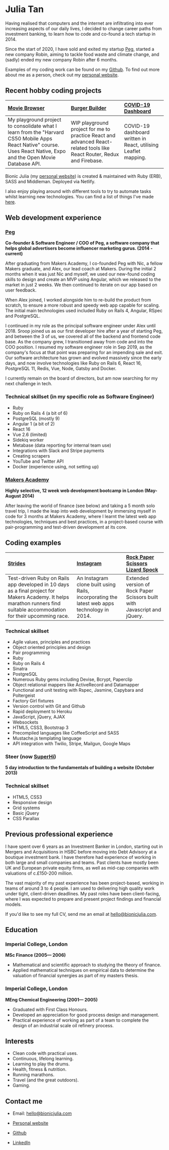 Julia Tan
=========

Having realised that computers and the internet are infiltrating into ever increasing aspects of our daily lives, I decided to change career paths from investment banking, to learn how to code and co-found a tech startup in 2014.

Since the start of 2020, I have sold and exited my startup [Peg], started a new company Robin, aiming to tackle food waste and climate change, and (sadly) ended my new company Robin after 6 months.

Examples of my coding work can be found on my [Github].
To find out more about me as a person, check out my [personal website].

Recent hobby coding projects
----------------------------

| [Movie Browser] | [Burger Builder] | [COVID-19 Dashboard] |
|:------------ |:----------- | :----------- |
| My playground project to consolidate what I learn from the "Harvard CS50 Mobile Apps React Native" course. Uses React Native, Expo and the Open Movie Database API. | WIP playground project for me to practice React and advanced React-related tools like React Router, Redux and Firebase. | COVID-19 dashboard written in React, utilising Leaflet mapping. |

Bionic Julia (my [personal website]) is created & maintained with Ruby (ERB), SASS and Middleman. Deployed via Netlify.

I also enjoy playing around with different tools to try to automate tasks whilst learning new technologies. You can find a list of things I've made [here](https://bionicjulia.com/pages/coding).


Web development experience
--------------------------

### [Peg](https://peg.co)
**Co-founder & Software Engineer / COO of Peg, a software company that helps global advertisers become influencer marketing gurus. (2014 - current)**

After graduating from Makers Academy, I co-founded Peg with Nic, a fellow Makers graduate, and Alex, our lead coach at Makers. During the initial 2 months when it was just Nic and myself, we used our new-found coding skills to design and create an MVP using Angular, which we released to the market in just 2 weeks. We then continued to iterate on our app based on user feedback.

When Alex joined, I worked alongside him to re-build the product from scratch, to ensure a more robust and speedy web app capable for scaling. The initial main technologies used included Ruby on Rails 4, Angular, RSpec and PostgreSQL.

I continued in my role as the principal software engineer under Alex until 2018. Sroop joined us as our first developer hire after a year of starting Peg, and between the 3 of us, we covered all of the backend and frontend code base. As the company grew, I transitioned away from code and into the COO position. I resumed my software engineer role in Sep 2019, as the company's focus at that point was preparing for an impending sale and exit. Our software architecture has grown and evolved massively since the early days, and now involve technologies like Ruby on Rails 6, React 16, PostgreSQL 11, Redis, Vue, Node, Gatsby and Docker.

I currently remain on the board of directors, but am now searching for my next challenge in tech.


### Technical skillset (in my specific role as Software Engineer)

  - Ruby
  - Ruby on Rails 4 (a bit of 6)
  - PostgreSQL (mostly 9)
  - Angular 1 (a bit of 2)
  - React 16
  - Vue 2.6 (limited)
  - Sidekiq worker
  - Metabase (data reporting for internal team use)
  - Integrations with Slack and Stripe payments
  - Creating scrapers
  - YouTube and Twitter API
  - Docker (experience using, not setting up)


### [Makers Academy](http://www.makersacademy.com)
**Highly selective, 12 week web development bootcamp in London (May-August 2014)**

After leaving the world of finance (see below) and taking a 5 month solo travel trip, I made the leap into web development by immersing myself in code for 3 months at Makers Academy, where I learnt the latest web app technologies, techniques and best practices, in a project-based course with pair-programming and test-driven development at its core.

Coding examples
---------------

| [Strides] | [Instagram] | [Rock Paper Scissors Lizard Spock] |
|:------------ |:----------- |:---------------------------------- |
| Test-driven Ruby on Rails app developed in 10 days as a final project for Makers Academy. It helps marathon runners find suitable accommodation for their upcomming race. | An Instagram clone built using Rails, incorporating the latest web apps technology in 2014. | Extended version of Rock Paper Scissors built with Javascript and jQuery. |

### Technical skillset

  - Agile values, principles and practices
  - Object­ oriented principles and design
  - Pair programming
  - Ruby
  - Ruby on Rails 4
  - Sinatra
  - PostgreSQL
  - Numerous Ruby gems including Devise, Bcrypt, Paperclip
  - Object relational mappers like ActiveRecord and Datamapper
  - Functional and unit testing with Rspec, Jasmine, Capybara and Poltergeist
  - Factory Girl fixtures
  - Version control with Git and Github
  - Rapid deployment to Heroku
  - JavaScript, jQuery, AJAX
  - Websockets
  - HTML5, CSS3, Bootstrap 3
  - Precompiled languages like CoffeeScript and SASS
  - Mustache.js templating language
  - API integration with Twilio, Stripe, Mailgun, Google Maps

### Steer (now [SuperHi](https://www.superhi.com/))
**5 day introduction to the fundamentals of building a website (October 2013)**

### Technical skillset

  - HTML5, CSS3
  - Responsive design
  - Grid systems
  - Basic jQuery
  - CSS Parallax


Previous professional experience
----------

I have spent over 6 years as an Investment Banker in London, starting out in Mergers and Acquisitions in HSBC before moving into Debt Advisory at a boutique investment bank. I have therefore had experience of working in both large and small companies and teams. Past clients have mostly been UK and European private equity firms, as well as mid-cap companies with valuations of c.£150-200 million.

The vast majority of my past experience has been project-based, working in teams of around 3 to 4 people. I am used to delivering high quality work under tight, client-driven deadlines. My past roles have been client-facing, where I was expected to prepare and present project findings and financial models.

If you'd like to see my full CV, send me an email at [hello@bionicjulia.com].


Education
----------

### Imperial College, London
**MSc Finance (2005&mdash; 2006)**

  - Mathematical and scientific approach to studying the theory of finance.
  - Applied mathematical techniques on empirical data to determine the valuation of financial synergies as part of my masters thesis.

### Imperial College, London
**MEng Chemical Engineering (2001&mdash; 2005)**

  - Graduated with First Class Honours.
  - Developed an appreciation for good process design and management.
  - Practical experience of working as part of a team to complete the design of an industrial scale oil refinery process.


Interests
---------

- Clean code with practical uses.
- Continuous, lifelong learning.
- Learning to play the drums.
- Health, fitness & nutrition.
- Running marathons.
- Travel (and the great outdoors).
- Gaming.


Contact me
----------

- Email: [hello@bionicjulia.com]
- [Personal website]
- [Github]
- [LinkedIn]

  [Movie Browser]:https://github.com/juliatan/movie-browser
  [Burger Builder]:https://github.com/juliatan/burger-builder
  [COVID-19 Dashboard]:https://github.com/juliatan/covid-tracker
  [Strides]:https://github.com/juliatan/racefinder
  [Instagram]:https://github.com/juliatan/instagram
  [Rock Paper Scissors Lizard Spock]:https://github.com/juliatan/rockpaperscissors

  [Makers Academy]:https://makers.tech/
  
  [hello@bionicjulia.com]: mailto:hello@bionicjulia.com
  [Personal website]: https://bionicjulia.com
  [Github]:https://github.com/juliatan
  [LinkedIn]:https://linkedin.com/in/juliatan
  [Peg]:https://peg.co
